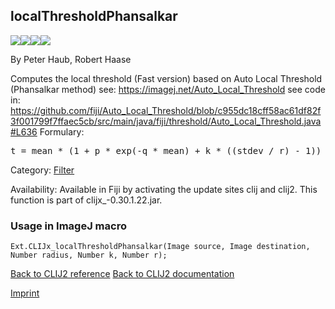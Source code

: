 ## localThresholdPhansalkar
<img src="images/mini_empty_logo.png"/><img src="images/mini_empty_logo.png"/><img src="images/mini_clijx_logo.png"/><img src="images/mini_empty_logo.png"/>

By Peter Haub, Robert Haase

Computes the local threshold (Fast version) based on 
 Auto Local Threshold (Phansalkar method) see: https://imagej.net/Auto_Local_Threshold 
 see code in: 
 https://github.com/fiji/Auto_Local_Threshold/blob/c955dc18cff58ac61df82f3f001799f7ffaec5cb/src/main/java/fiji/threshold/Auto_Local_Threshold.java#L636 
 Formulary: 
<pre>t = mean * (1 + p * exp(-q * mean) + k * ((stdev / r) - 1))</pre>

Category: [Filter](https://clij.github.io/clij2-docs/reference__filter)

Availability: Available in Fiji by activating the update sites clij and clij2.
This function is part of clijx_-0.30.1.22.jar.

### Usage in ImageJ macro
```
Ext.CLIJx_localThresholdPhansalkar(Image source, Image destination, Number radius, Number k, Number r);
```


[Back to CLIJ2 reference](https://clij.github.io/clij2-docs/reference)
[Back to CLIJ2 documentation](https://clij.github.io/clij2-docs)

[Imprint](https://clij.github.io/imprint)
